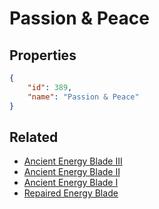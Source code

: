 # Passion & Peace

<no description available>

## Properties

```json
{
    "id": 389,
    "name": "Passion & Peace"
}
```

## Related

- [Ancient Energy Blade III](../items/21421-ancient-energy-blade-iii.md)
- [Ancient Energy Blade II](../items/21420-ancient-energy-blade-ii.md)
- [Ancient Energy Blade I](../items/21419-ancient-energy-blade-i.md)
- [Repaired Energy Blade](../items/21418-repaired-energy-blade.md)

